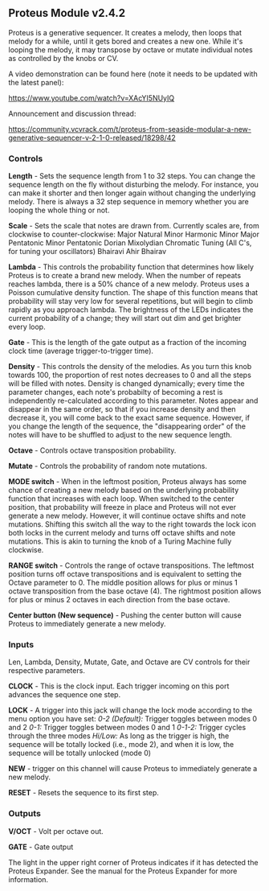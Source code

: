 ## Proteus Module v2.4.2

Proteus is a generative sequencer. It creates a melody, then loops that melody for a while, until it gets bored and creates a new one. While it's looping the melody, it may transpose by octave or mutate individual notes as controlled by the knobs or CV.

A video demonstration can be found here (note it needs to be updated with the latest panel): 

https://www.youtube.com/watch?v=XAcYI5NUyIQ

Announcement and discussion thread: 

https://community.vcvrack.com/t/proteus-from-seaside-modular-a-new-generative-sequencer-v-2-1-0-released/18298/42


### Controls

**Length** - Sets the sequence length from 1 to 32 steps. You can change the sequence length on the fly without disturbing the melody. For instance, you can make it shorter and then longer again without changing the underlying melody. There is always a 32 step sequence in memory whether you are looping the whole thing or not. 

**Scale** - Sets the scale that notes are drawn from. Currently scales are, from clockwise to counter-clockwise:
Major
Natural Minor
Harmonic Minor
Major Pentatonic
Minor Pentatonic
Dorian
Mixolydian
Chromatic
Tuning (All C's, for tuning your oscillators)
Bhairavi
Ahir Bhairav

**Lambda** - This controls the probability function that determines how likely Proteus is to create a brand new melody. When the number of repeats reaches lambda, there is a 50% chance of a new melody. Proteus uses a Poisson cumulative density function. The shape of this function means that probability will stay very low for several repetitions, but will begin to climb rapidly as you approach lambda. The brightness of the LEDs indicates the current probability of a change; they will start out dim and get brighter every loop. 

**Gate** - This is the length of the gate output as a fraction of the incoming clock time (average trigger-to-trigger time).

**Density** - This controls the density of the melodies. As you turn this knob towards 100, the proportion of rest notes decreases to 0 and all the steps will be filled with notes. Density is changed dynamically; every time the parameter changes, each note's probabilty of becoming a rest is independently re-calculated according to this parameter. Notes appear and disappear in the same order, so that if you increase density and then decrease it, you will come back to the exact same sequence. However, if you change the length of the sequence, the "disappearing order" of the notes will have to be shuffled to adjust to the new sequence length. 

**Octave** - Controls octave transposition probability. 

**Mutate** - Controls the probability of random note mutations. 

**MODE switch** - When in the leftmost position, Proteus always has some chance of creating a new melody based on the underlying probability function that increases with each loop. When switched to the center position, that probability will freeze in place and Proteus will not ever generate a new melody. However, it will continue octave shifts and note mutations. Shifting this switch all the way to the right towards the lock icon both locks in the current melody and turns off octave shifts and note mutations. This is akin to turning the knob of a Turing Machine fully clockwise. 

**RANGE switch** - Controls the range of octave transpositions. The leftmost position turns off octave transpositions and is equivalent to setting the Octave parameter to 0. The middle position allows for plus or minus 1 octave transposition from the base octave (4). The rightmost position allows for plus or minus 2 octaves in each direction from the base octave.

**Center button (New sequence)** - Pushing the center button will cause Proteus to immediately generate a new melody. 

### Inputs

Len, Lambda, Density, Mutate, Gate, and Octave are CV controls for their respective parameters. 

**CLOCK** - This is the clock input. Each trigger incoming on this port advances the sequence one step. 

**LOCK** - A trigger into this jack will change the lock mode according to the menu option you have set: 
    *0-2 (Default):* Trigger toggles between modes 0 and 2
    *0-1:* Trigger toggles between modes 0 and 1
    *0-1-2:* Trigger cycles through the three modes
    *Hi/Low:* As long as the trigger is high, the sequence will be totally locked (i.e., mode 2), and when it is low, the  sequence will be totally unlocked (mode 0)

**NEW** -  trigger on this channel will cause Proteus to immediately generate a new melody. 

**RESET** - Resets the sequence to its first step. 

### Outputs

**V/OCT** - Volt per octave out. 

**GATE** - Gate output

The light in the upper right corner of Proteus indicates if it has detected the Proteus Expander. See the manual for the Proteus Expander for more information. 
